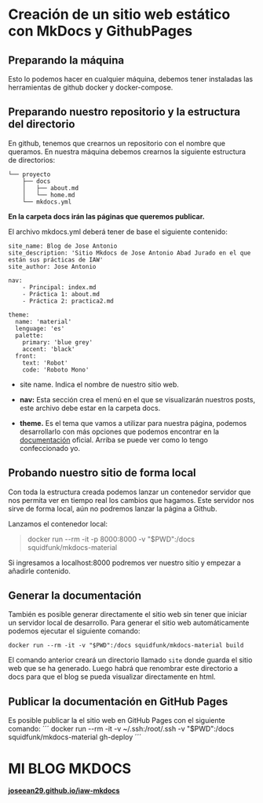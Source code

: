 # Creación de un sitio web estático con MkDocs y GithubPages

## Preparando la máquina

Esto lo podemos hacer en cualquier máquina, debemos tener instaladas las herramientas de github docker y docker-compose.

## Preparando nuestro repositorio y la estructura del directorio

En github, tenemos que crearnos un repositorio con el nombre que queramos. En nuestra máquina debemos crearnos la siguiente estructura de directorios:

```
└── proyecto
    ├── docs
    │   ├── about.md
    │   └── home.md
    └── mkdocs.yml
```

**En la carpeta docs irán las páginas que queremos publicar.**

El archivo mkdocs.yml deberá tener de base el siguiente contenido:

```
site_name: Blog de Jose Antonio
site_description: 'Sitio Mkdocs de Jose Antonio Abad Jurado en el que están sus prácticas de IAW'
site_author: Jose Antonio

nav:
    - Principal: index.md
    - Práctica 1: about.md
    - Práctica 2: practica2.md

theme:
  name: 'material'
  lenguage: 'es'
  palette:
    primary: 'blue grey'
    accent: 'black'
  front:
    text: 'Robot'
    code: 'Roboto Mono'
```

- site name. Indica el nombre de nuestro sitio web.

- **nav:** Esta sección crea el menú en el que se visualizarán nuestros posts, este archivo debe estar en la carpeta docs.

- **theme.** Es el tema que vamos a utilizar para nuestra página, podemos desarrollarlo con más opciones que podemos encontrar en la [documentación](https://www.mkdocs.org/#mkdocs) oficial. Arriba se puede ver como lo tengo confeccionado yo.

## Probando nuestro sitio de forma local

Con toda la estructura creada podemos lanzar un contenedor servidor que nos permita ver en tiempo real los cambios que hagamos. Este servidor nos sirve de forma local, aún no podremos lanzar la página a Github.

Lanzamos el contenedor local:

> docker run --rm -it -p 8000:8000 -v "$PWD":/docs squidfunk/mkdocs-material

Si ingresamos a localhost:8000 podremos ver nuestro sitio y empezar a añadirle contenido.

## Generar la documentación
También es posible generar directamente el sitio web sin tener que iniciar un servidor local de desarrollo. Para generar el sitio web automáticamente podemos ejecutar el siguiente comando:
```
docker run --rm -it -v "$PWD":/docs squidfunk/mkdocs-material build
```
El comando anterior creará un directorio llamado `site` donde guarda el sitio web que se ha generado. Luego habrá que renombrar este directorio a docs para que el blog se pueda visualizar directamente en html.

## Publicar la documentación en GitHub Pages

Es posible publicar la el sitio web en GitHub Pages con el siguiente comando:
´´´
docker run --rm -it -v ~/.ssh:/root/.ssh -v "$PWD":/docs squidfunk/mkdocs-material gh-deploy
´´´

# MI BLOG MKDOCS
**[joseean29.github.io/iaw-mkdocs](https://joseean29.github.io/iaw-mkdocs)**
